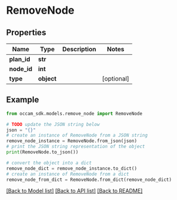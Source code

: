 # RemoveNode


## Properties

Name | Type | Description | Notes
------------ | ------------- | ------------- | -------------
**plan_id** | **str** |  | 
**node_id** | **int** |  | 
**type** | **object** |  | [optional] 

## Example

```python
from occam_sdk.models.remove_node import RemoveNode

# TODO update the JSON string below
json = "{}"
# create an instance of RemoveNode from a JSON string
remove_node_instance = RemoveNode.from_json(json)
# print the JSON string representation of the object
print(RemoveNode.to_json())

# convert the object into a dict
remove_node_dict = remove_node_instance.to_dict()
# create an instance of RemoveNode from a dict
remove_node_from_dict = RemoveNode.from_dict(remove_node_dict)
```
[[Back to Model list]](../README.md#documentation-for-models) [[Back to API list]](../README.md#documentation-for-api-endpoints) [[Back to README]](../README.md)


